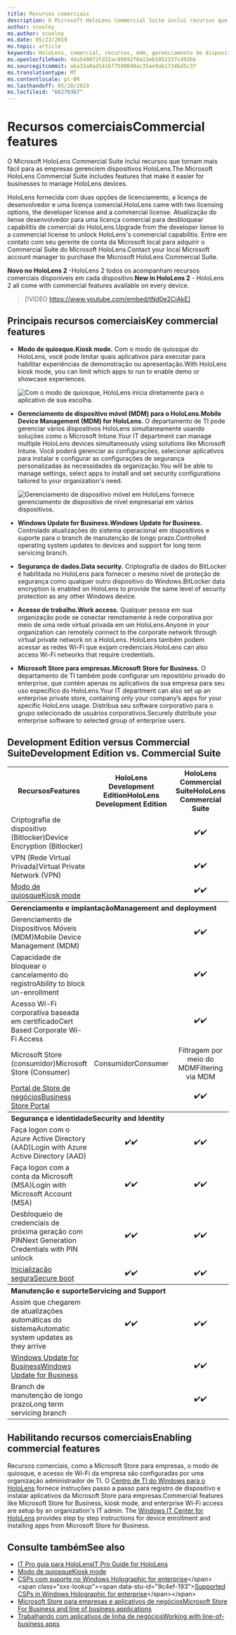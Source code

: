 ```yaml
---
title: Recursos comerciais
description: O Microsoft HoloLens Commercial Suite inclui recursos que tornam mais fácil para as empresas gerenciem dispositivos HoloLens.  HoloLens 2 são equipt com recursos comerciais por padrão.
author: scooley
ms.author: scooley
ms.date: 05/23/2019
ms.topic: article
keywords: HoloLens, comercial, recursos, mdm, gerenciamento de dispositivo móvel, o modo de quiosque
ms.openlocfilehash: 4da540072fd32ac99692f0a13eb5852337c493bb
ms.sourcegitcommit: aba33a8ad1416f7598048ac35ae9ab1734bd5c37
ms.translationtype: MT
ms.contentlocale: pt-BR
ms.lasthandoff: 05/28/2019
ms.locfileid: "66270367"
---
```

# <a name="commercial-features"></a><span data-ttu-id="9c4ef-105">Recursos comerciais</span><span class="sxs-lookup"><span data-stu-id="9c4ef-105">Commercial features</span></span>

<span data-ttu-id="9c4ef-106">O Microsoft HoloLens Commercial Suite inclui recursos que tornam mais fácil para as empresas gerenciem dispositivos HoloLens.</span><span class="sxs-lookup"><span data-stu-id="9c4ef-106">The Microsoft HoloLens Commercial Suite includes features that make it easier for businesses to manage HoloLens devices.</span></span>

<span data-ttu-id="9c4ef-107">HoloLens fornecida com duas opções de licenciamento, a licença de desenvolvedor e uma licença comercial.</span><span class="sxs-lookup"><span data-stu-id="9c4ef-107">HoloLens came with two licensing options, the developer license and a commercial license.</span></span>  <span data-ttu-id="9c4ef-108">Atualização do liense desenvolvedor para uma licença comercial para desbloquear capabilitis de comercial do HoloLens.</span><span class="sxs-lookup"><span data-stu-id="9c4ef-108">Upgrade from the developer liense to a commercial license to unlock HoloLens's commercial capabilitis.</span></span>  <span data-ttu-id="9c4ef-109">Entre em contato com seu gerente de conta da Microsoft local para adquirir o Commercial Suite do Microsoft HoloLens.</span><span class="sxs-lookup"><span data-stu-id="9c4ef-109">Contact your local Microsoft account manager to purchase the Microsoft HoloLens Commercial Suite.</span></span>

<span data-ttu-id="9c4ef-110">**Novo no HoloLens 2** -HoloLens 2 todos os acompanham recursos comerciais disponíveis em cada dispositivo.</span><span class="sxs-lookup"><span data-stu-id="9c4ef-110">**New in HoloLens 2** - HoloLens 2 all come with commercial features available on every device.</span></span>

>[!VIDEO https://www.youtube.com/embed/tNd0e2CiAkE]

## <a name="key-commercial-features"></a><span data-ttu-id="9c4ef-111">Principais recursos comerciais</span><span class="sxs-lookup"><span data-stu-id="9c4ef-111">Key commercial features</span></span>

* <span data-ttu-id="9c4ef-112">**Modo de quiosque.**</span><span class="sxs-lookup"><span data-stu-id="9c4ef-112">**Kiosk mode.**</span></span> <span data-ttu-id="9c4ef-113">Com o modo de quiosque do HoloLens, você pode limitar quais aplicativos para executar para habilitar experiências de demonstração ou apresentação.</span><span class="sxs-lookup"><span data-stu-id="9c4ef-113">With HoloLens kiosk mode, you can limit which apps to run to enable demo or showcase experiences.</span></span>

  ![Com o modo de quiosque, HoloLens inicia diretamente para o aplicativo de sua escolha.](images/201608-kioskmode-400px.png)

* <span data-ttu-id="9c4ef-115">**Gerenciamento de dispositivo móvel (MDM) para o HoloLens.**</span><span class="sxs-lookup"><span data-stu-id="9c4ef-115">**Mobile Device Management (MDM) for HoloLens.**</span></span> <span data-ttu-id="9c4ef-116">O departamento de TI pode gerenciar vários dispositivos HoloLens simultaneamente usando soluções como o Microsoft Intune.</span><span class="sxs-lookup"><span data-stu-id="9c4ef-116">Your IT department can manage multiple HoloLens devices simultaneously using solutions like Microsoft Intune.</span></span> <span data-ttu-id="9c4ef-117">Você poderá gerenciar as configurações, selecionar aplicativos para instalar e configurar as configurações de segurança personalizadas às necessidades da organização.</span><span class="sxs-lookup"><span data-stu-id="9c4ef-117">You will be able to manage settings, select apps to install and set security configurations tailored to your organization's need.</span></span>

  ![Gerenciamento de dispositivo móvel em HoloLens fornece gerenciamento de dispositivo de nível empresarial em vários dispositivos.](images/201608-enterprisemanagement-400px.png)
   
* <span data-ttu-id="9c4ef-119">**Windows Update for Business.**</span><span class="sxs-lookup"><span data-stu-id="9c4ef-119">**Windows Update for Business.**</span></span> <span data-ttu-id="9c4ef-120">Controlado atualizações do sistema operacional em dispositivos e suporte para o branch de manutenção de longo prazo.</span><span class="sxs-lookup"><span data-stu-id="9c4ef-120">Controlled operating system updates to devices and support for long term servicing branch.</span></span>
* <span data-ttu-id="9c4ef-121">**Segurança de dados.**</span><span class="sxs-lookup"><span data-stu-id="9c4ef-121">**Data security.**</span></span> <span data-ttu-id="9c4ef-122">Criptografia de dados do BitLocker é habilitada no HoloLens para fornecer o mesmo nível de proteção de segurança como qualquer outro dispositivo do Windows.</span><span class="sxs-lookup"><span data-stu-id="9c4ef-122">BitLocker data encryption is enabled on HoloLens to provide the same level of security protection as any other Windows device.</span></span>
* <span data-ttu-id="9c4ef-123">**Acesso de trabalho.**</span><span class="sxs-lookup"><span data-stu-id="9c4ef-123">**Work access.**</span></span> <span data-ttu-id="9c4ef-124">Qualquer pessoa em sua organização pode se conectar remotamente à rede corporativa por meio de uma rede virtual privada em um HoloLens.</span><span class="sxs-lookup"><span data-stu-id="9c4ef-124">Anyone in your organization can remotely connect to the corporate network through virtual private network on a HoloLens.</span></span> <span data-ttu-id="9c4ef-125">HoloLens também podem acessar as redes Wi-Fi que exijam credenciais.</span><span class="sxs-lookup"><span data-stu-id="9c4ef-125">HoloLens can also access Wi-Fi networks that require credentials.</span></span>
* <span data-ttu-id="9c4ef-126">**Microsoft Store para empresas.**</span><span class="sxs-lookup"><span data-stu-id="9c4ef-126">**Microsoft Store for Business.**</span></span> <span data-ttu-id="9c4ef-127">O departamento de TI também pode configurar um repositório privado do enterprise, que contém apenas os aplicativos da sua empresa para seu uso específico do HoloLens.</span><span class="sxs-lookup"><span data-stu-id="9c4ef-127">Your IT department can also set up an enterprise private store, containing only your company’s apps for your specific HoloLens usage.</span></span> <span data-ttu-id="9c4ef-128">Distribua seu software corporativo para o grupo selecionado de usuários corporativos.</span><span class="sxs-lookup"><span data-stu-id="9c4ef-128">Securely distribute your enterprise software to selected group of enterprise users.</span></span>

## <a name="development-edition-vs-commercial-suite"></a><span data-ttu-id="9c4ef-129">Development Edition versus Commercial Suite</span><span class="sxs-lookup"><span data-stu-id="9c4ef-129">Development Edition vs. Commercial Suite</span></span>

<table>
<tr>
<th><span data-ttu-id="9c4ef-130">Recursos</span><span class="sxs-lookup"><span data-stu-id="9c4ef-130">Features</span></span></th><th><span data-ttu-id="9c4ef-131">HoloLens Development Edition</span><span class="sxs-lookup"><span data-stu-id="9c4ef-131">HoloLens Development Edition</span></span></th><th><span data-ttu-id="9c4ef-132">HoloLens Commercial Suite</span><span class="sxs-lookup"><span data-stu-id="9c4ef-132">HoloLens Commercial Suite</span></span></th><th><span data-ttu-id="9c4ef-133">HoloLens 2</span><span class="sxs-lookup"><span data-stu-id="9c4ef-133">HoloLens 2</span></span></th>
</tr><tr>
<td><span data-ttu-id="9c4ef-134">Criptografia de dispositivo (Bitlocker)</span><span class="sxs-lookup"><span data-stu-id="9c4ef-134">Device Encryption (Bitlocker)</span></span></td><td></td><td style="text-align: center;"><span data-ttu-id="9c4ef-135">✔️</span><span class="sxs-lookup"><span data-stu-id="9c4ef-135">✔️</span></span></td><td style="text-align: center;"><span data-ttu-id="9c4ef-136">✔️</span><span class="sxs-lookup"><span data-stu-id="9c4ef-136">✔️</span></span></td>
</tr><tr>
<td><span data-ttu-id="9c4ef-137">VPN (Rede Virtual Privada)</span><span class="sxs-lookup"><span data-stu-id="9c4ef-137">Virtual Private Network (VPN)</span></span></td><td></td><td style="text-align: center;"><span data-ttu-id="9c4ef-138">✔️</span><span class="sxs-lookup"><span data-stu-id="9c4ef-138">✔️</span></span></td><td style="text-align: center;"><span data-ttu-id="9c4ef-139">✔️</span><span class="sxs-lookup"><span data-stu-id="9c4ef-139">✔️</span></span></td>
</tr><tr>
<td><span data-ttu-id="9c4ef-140"><a href="using-the-windows-device-portal.md#kiosk-mode">Modo de quiosque</a></span><span class="sxs-lookup"><span data-stu-id="9c4ef-140"><a href="using-the-windows-device-portal.md#kiosk-mode">Kiosk mode</a></span></span></td><td></td><td style="text-align: center;"><span data-ttu-id="9c4ef-141">✔️</span><span class="sxs-lookup"><span data-stu-id="9c4ef-141">✔️</span></span></td><td style="text-align: center;"><span data-ttu-id="9c4ef-142">✔️</span><span class="sxs-lookup"><span data-stu-id="9c4ef-142">✔️</span></span></td>
</tr><tr>
<th colspan="3" style="text-align: left;"> <span data-ttu-id="9c4ef-143">Gerenciamento e implantação</span><span class="sxs-lookup"><span data-stu-id="9c4ef-143">Management and deployment</span></span></th>
</tr><tr>
<td><span data-ttu-id="9c4ef-144">Gerenciamento de Dispositivos Móveis (MDM)</span><span class="sxs-lookup"><span data-stu-id="9c4ef-144">Mobile Device Management (MDM)</span></span></td><td style="text-align: center;"></td><td style="text-align: center;"><span data-ttu-id="9c4ef-145">✔️</span><span class="sxs-lookup"><span data-stu-id="9c4ef-145">✔️</span></span></td><td style="text-align: center;"><span data-ttu-id="9c4ef-146">✔️</span><span class="sxs-lookup"><span data-stu-id="9c4ef-146">✔️</span></span></td>
</tr><tr>
<td><span data-ttu-id="9c4ef-147">Capacidade de bloquear o cancelamento do registro</span><span class="sxs-lookup"><span data-stu-id="9c4ef-147">Ability to block un-enrollment</span></span></td><td></td><td style="text-align: center;"><span data-ttu-id="9c4ef-148">✔️</span><span class="sxs-lookup"><span data-stu-id="9c4ef-148">✔️</span></span></td><td style="text-align: center;"><span data-ttu-id="9c4ef-149">✔️</span><span class="sxs-lookup"><span data-stu-id="9c4ef-149">✔️</span></span></td>
</tr><tr>
<td><span data-ttu-id="9c4ef-150">Acesso Wi-Fi corporativa baseada em certificado</span><span class="sxs-lookup"><span data-stu-id="9c4ef-150">Cert Based Corporate Wi-Fi Access</span></span></td><td></td><td style="text-align: center;"><span data-ttu-id="9c4ef-151">✔️</span><span class="sxs-lookup"><span data-stu-id="9c4ef-151">✔️</span></span></td><td style="text-align: center;"><span data-ttu-id="9c4ef-152">✔️</span><span class="sxs-lookup"><span data-stu-id="9c4ef-152">✔️</span></span></td>
</tr><tr>
<td><span data-ttu-id="9c4ef-153">Microsoft Store (consumidor)</span><span class="sxs-lookup"><span data-stu-id="9c4ef-153">Microsoft Store (Consumer)</span></span></td><td style="text-align: center;"><span data-ttu-id="9c4ef-154">Consumidor</span><span class="sxs-lookup"><span data-stu-id="9c4ef-154">Consumer</span></span></td><td style="text-align: center;"><span data-ttu-id="9c4ef-155">Filtragem por meio do MDM</span><span class="sxs-lookup"><span data-stu-id="9c4ef-155">Filtering via MDM</span></span></td><td style="text-align: center;"><span data-ttu-id="9c4ef-156">Filtragem por meio do MDM</span><span class="sxs-lookup"><span data-stu-id="9c4ef-156">Filtering via MDM</span></span></td>
</tr><tr>
<td><span data-ttu-id="9c4ef-157"><a href="https://technet.microsoft.com/itpro/windows/manage/working-with-line-of-business-apps">Portal de Store de negócios</a></span><span class="sxs-lookup"><span data-stu-id="9c4ef-157"><a href="https://technet.microsoft.com/itpro/windows/manage/working-with-line-of-business-apps">Business Store Portal</a></span></span></td><td></td><td style="text-align: center;"><span data-ttu-id="9c4ef-158">✔️</span><span class="sxs-lookup"><span data-stu-id="9c4ef-158">✔️</span></span></td><td style="text-align: center;"><span data-ttu-id="9c4ef-159">✔️</span><span class="sxs-lookup"><span data-stu-id="9c4ef-159">✔️</span></span></td>
</tr><tr>
<th colspan="3" style="text-align: left;"> <span data-ttu-id="9c4ef-160">Segurança e identidade</span><span class="sxs-lookup"><span data-stu-id="9c4ef-160">Security and Identity</span></span></th>
</tr><tr>
<td><span data-ttu-id="9c4ef-161">Faça logon com o Azure Active Directory (AAD)</span><span class="sxs-lookup"><span data-stu-id="9c4ef-161">Login with Azure Active Directory (AAD)</span></span></td><td style="text-align: center;"><span data-ttu-id="9c4ef-162">✔️</span><span class="sxs-lookup"><span data-stu-id="9c4ef-162">✔️</span></span></td><td style="text-align: center;"><span data-ttu-id="9c4ef-163">✔️</span><span class="sxs-lookup"><span data-stu-id="9c4ef-163">✔️</span></span></td><td style="text-align: center;"><span data-ttu-id="9c4ef-164">✔️</span><span class="sxs-lookup"><span data-stu-id="9c4ef-164">✔️</span></span></td>
</tr><tr>
<td><span data-ttu-id="9c4ef-165">Faça logon com a conta da Microsoft (MSA)</span><span class="sxs-lookup"><span data-stu-id="9c4ef-165">Login with Microsoft Account (MSA)</span></span></td><td style="text-align: center;"><span data-ttu-id="9c4ef-166">✔️</span><span class="sxs-lookup"><span data-stu-id="9c4ef-166">✔️</span></span></td><td style="text-align: center;"><span data-ttu-id="9c4ef-167">✔️</span><span class="sxs-lookup"><span data-stu-id="9c4ef-167">✔️</span></span></td><td style="text-align: center;"><span data-ttu-id="9c4ef-168">✔️</span><span class="sxs-lookup"><span data-stu-id="9c4ef-168">✔️</span></span></td>
</tr><tr>
<td><span data-ttu-id="9c4ef-169">Desbloqueio de credenciais de próxima geração com PIN</span><span class="sxs-lookup"><span data-stu-id="9c4ef-169">Next Generation Credentials with PIN unlock</span></span></td><td style="text-align: center;"><span data-ttu-id="9c4ef-170">✔️</span><span class="sxs-lookup"><span data-stu-id="9c4ef-170">✔️</span></span></td><td style="text-align: center;"><span data-ttu-id="9c4ef-171">✔️</span><span class="sxs-lookup"><span data-stu-id="9c4ef-171">✔️</span></span></td><td style="text-align: center;"><span data-ttu-id="9c4ef-172">✔️</span><span class="sxs-lookup"><span data-stu-id="9c4ef-172">✔️</span></span></td>
</tr><tr>
<td><span data-ttu-id="9c4ef-173"><a href="https://msdn.microsoft.com/windows/hardware/commercialize/manufacture/desktop/secure-boot-overview">Inicialização segura</a></span><span class="sxs-lookup"><span data-stu-id="9c4ef-173"><a href="https://msdn.microsoft.com/windows/hardware/commercialize/manufacture/desktop/secure-boot-overview">Secure boot</a></span></span></td><td style="text-align: center;"><span data-ttu-id="9c4ef-174">✔️</span><span class="sxs-lookup"><span data-stu-id="9c4ef-174">✔️</span></span></td><td style="text-align: center;"><span data-ttu-id="9c4ef-175">✔️</span><span class="sxs-lookup"><span data-stu-id="9c4ef-175">✔️</span></span></td><td style="text-align: center;"><span data-ttu-id="9c4ef-176">✔️</span><span class="sxs-lookup"><span data-stu-id="9c4ef-176">✔️</span></span></td>
</tr><tr>
<th colspan="3" style="text-align: left;"> <span data-ttu-id="9c4ef-177">Manutenção e suporte</span><span class="sxs-lookup"><span data-stu-id="9c4ef-177">Servicing and Support</span></span></th>
</tr><tr>
<td><span data-ttu-id="9c4ef-178">Assim que chegarem de atualizações automáticas do sistema</span><span class="sxs-lookup"><span data-stu-id="9c4ef-178">Automatic system updates as they arrive</span></span></td><td style="text-align: center;"><span data-ttu-id="9c4ef-179">✔️</span><span class="sxs-lookup"><span data-stu-id="9c4ef-179">✔️</span></span></td><td style="text-align: center;"><span data-ttu-id="9c4ef-180">✔️</span><span class="sxs-lookup"><span data-stu-id="9c4ef-180">✔️</span></span></td><td style="text-align: center;"><span data-ttu-id="9c4ef-181">✔️</span><span class="sxs-lookup"><span data-stu-id="9c4ef-181">✔️</span></span></td>
</tr><tr>
<td><span data-ttu-id="9c4ef-182"><a href="https://technet.microsoft.com/itpro/windows/plan/windows-update-for-business">Windows Update for Business</a></span><span class="sxs-lookup"><span data-stu-id="9c4ef-182"><a href="https://technet.microsoft.com/itpro/windows/plan/windows-update-for-business">Windows Update for Business</a></span></span></td><td></td><td style="text-align: center;"><span data-ttu-id="9c4ef-183">✔️</span><span class="sxs-lookup"><span data-stu-id="9c4ef-183">✔️</span></span></td><td style="text-align: center;"><span data-ttu-id="9c4ef-184">✔️</span><span class="sxs-lookup"><span data-stu-id="9c4ef-184">✔️</span></span></td>
</tr><tr>
<td><span data-ttu-id="9c4ef-185">Branch de manutenção de longo prazo</span><span class="sxs-lookup"><span data-stu-id="9c4ef-185">Long term servicing branch</span></span></td><td></td><td style="text-align: center;"><span data-ttu-id="9c4ef-186">✔️</span><span class="sxs-lookup"><span data-stu-id="9c4ef-186">✔️</span></span></td><td style="text-align: center;"><span data-ttu-id="9c4ef-187">✔️</span><span class="sxs-lookup"><span data-stu-id="9c4ef-187">✔️</span></span></td>
</tr>
</table>



## <a name="enabling-commercial-features"></a><span data-ttu-id="9c4ef-188">Habilitando recursos comerciais</span><span class="sxs-lookup"><span data-stu-id="9c4ef-188">Enabling commercial features</span></span>

<span data-ttu-id="9c4ef-189">Recursos comerciais, como a Microsoft Store para empresas, o modo de quiosque, e acesso de Wi-Fi da empresa são configuradas por uma organização administrador de TI. O [Centro de TI do Windows para o HoloLens](https://docs.microsoft.com/hololens) fornece instruções passo a passo para registro de dispositivo e instalar aplicativos da Microsoft Store para empresas.</span><span class="sxs-lookup"><span data-stu-id="9c4ef-189">Commercial features like Microsoft Store for Business, kiosk mode, and enterprise Wi-Fi access are setup by an organization's IT admin. The [Windows IT Center for HoloLens](https://docs.microsoft.com/hololens) provides step by step instructions for device enrollment and installing apps from Microsoft Store for Business.</span></span>

## <a name="see-also"></a><span data-ttu-id="9c4ef-190">Consulte também</span><span class="sxs-lookup"><span data-stu-id="9c4ef-190">See also</span></span>
* [<span data-ttu-id="9c4ef-191">IT Pro guia para HoloLens</span><span class="sxs-lookup"><span data-stu-id="9c4ef-191">IT Pro Guide for HoloLens</span></span>](https://technet.microsoft.com/itpro/hololens/index)
* [<span data-ttu-id="9c4ef-192">Modo de quiosque</span><span class="sxs-lookup"><span data-stu-id="9c4ef-192">Kiosk mode</span></span>](using-the-windows-device-portal.md#kiosk-mode)
* <span data-ttu-id="9c4ef-193">[CSPs com suporte no Windows Holographic for enterprise](https://msdn.microsoft.com/library/windows/hardware/dn920025(v=vs.85).aspx#HoloLens)</span><span class="sxs-lookup"><span data-stu-id="9c4ef-193">[Supported CSPs in Windows Holographic for enterprise](https://msdn.microsoft.com/library/windows/hardware/dn920025(v=vs.85).aspx#HoloLens)</span></span>
* [<span data-ttu-id="9c4ef-194">Microsoft Store para empresas e aplicativos de negócios</span><span class="sxs-lookup"><span data-stu-id="9c4ef-194">Microsoft Store For Business and line of business applications</span></span>](https://blogs.technet.microsoft.com/sbucci/2016/04/13/windows-store-for-business-and-line-of-business-applications/)
* [<span data-ttu-id="9c4ef-195">Trabalhando com aplicativos de linha de negócios</span><span class="sxs-lookup"><span data-stu-id="9c4ef-195">Working with line-of-business apps</span></span>](https://technet.microsoft.com/itpro/windows/manage/working-with-line-of-business-apps)
